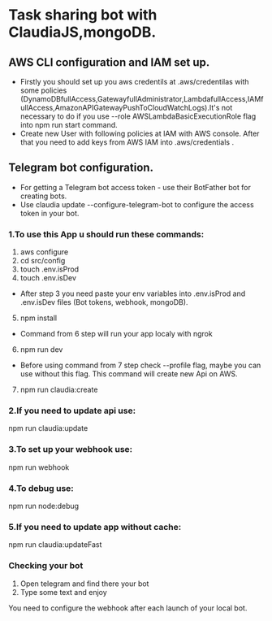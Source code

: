 
# Task sharing bot with ClaudiaJS,mongoDB.

## AWS CLI configuration and IAM set up.
- Firstly you should set up you aws credentils at .aws/credentilas with some policies
(DynamoDBfullAccess,GatewayfullAdministrator,LambdafullAccess,IAMfullAccess,AmazonAPIGatewayPushToCloudWatchLogs).It's not necessary to do if you use --role AWSLambdaBasicExecutionRole flag into npm run start command.
- Create new User with following policies at IAM with AWS console. After that you need to add keys from AWS IAM into .aws/credentials .

## Telegram bot configuration.
- For getting a Telegram bot access token - use their BotFather bot for creating bots.
- Use claudia update --configure-telegram-bot to configure the access token in your bot.

### 1.To use this App u should run these commands:
1) aws configure
2) cd src/config
3) touch .env.isProd
4) touch .env.isDev
- After step 3 you need paste your env variables into .env.isProd and .env.isDev files (Bot tokens, webhook, mongoDB).
5) npm install
- Command from 6 step will run your app localy with ngrok
6) npm run dev 
- Before using command from 7 step check --profile flag, maybe you can use without this flag. This command will create new Api on AWS. 
7) npm run claudia:create

### 2.If you need to update api use:
 npm run claudia:update

### 3.To set up your webhook use:
 npm run webhook

### 4.To debug use:
 npm run node:debug

### 5.If you need to update app without cache:
 npm run claudia:updateFast


### Checking your bot
1) Open telegram and find there your bot
2) Type some text and enjoy

You need to configure the webhook after each launch of your local bot.
